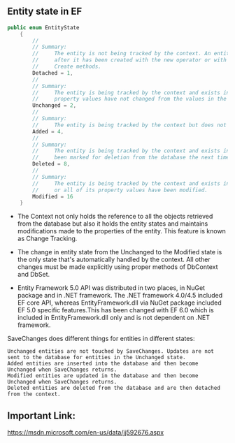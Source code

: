 ## Entity state in EF
```csharp
public enum EntityState
    {
        //
        // Summary:
        //     The entity is not being tracked by the context. An entity is in this state immediately
        //     after it has been created with the new operator or with one of the System.Data.Entity.DbSet
        //     Create methods.
        Detached = 1,
        //
        // Summary:
        //     The entity is being tracked by the context and exists in the database, and its
        //     property values have not changed from the values in the database.
        Unchanged = 2,
        //
        // Summary:
        //     The entity is being tracked by the context but does not yet exist in the database.
        Added = 4,
        //
        // Summary:
        //     The entity is being tracked by the context and exists in the database, but has
        //     been marked for deletion from the database the next time SaveChanges is called.
        Deleted = 8,
        //
        // Summary:
        //     The entity is being tracked by the context and exists in the database, and some
        //     or all of its property values have been modified.
        Modified = 16
    }
```

* The Context not only holds the reference to all the objects retrieved from the database but also it holds the entity states and maintains modifications made to the properties of the entity. This feature is known as Change Tracking.

* The change in entity state from the Unchanged to the Modified state is the only state that's automatically handled by the context. All other changes must be made explicitly using proper methods of DbContext and DbSet. 

* Entity Framework 5.0 API was distributed in two places, in NuGet package and in .NET framework. The .NET framework 4.0/4.5 included EF core API, whereas EntityFramework.dll via NuGet package included EF 5.0 specific features.This has been changed with EF 6.0 which is included in EntityFramework.dll only and is not dependent on .NET framework. 

SaveChanges does different things for entities in different states:

    Unchanged entities are not touched by SaveChanges. Updates are not sent to the database for entities in the Unchanged state.
    Added entities are inserted into the database and then become Unchanged when SaveChanges returns.
    Modified entities are updated in the database and then become Unchanged when SaveChanges returns.
    Deleted entities are deleted from the database and are then detached from the context.
    
 ## Important Link:
 https://msdn.microsoft.com/en-us/data/jj592676.aspx
    
    
    
    
